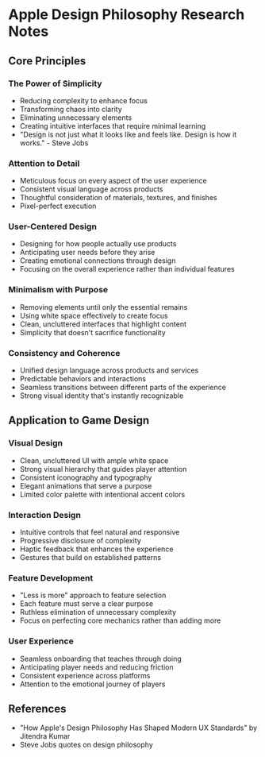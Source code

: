 # Apple Design Philosophy Research Notes

## Core Principles

### The Power of Simplicity
- Reducing complexity to enhance focus
- Transforming chaos into clarity
- Eliminating unnecessary elements
- Creating intuitive interfaces that require minimal learning
- "Design is not just what it looks like and feels like. Design is how it works." - Steve Jobs

### Attention to Detail
- Meticulous focus on every aspect of the user experience
- Consistent visual language across products
- Thoughtful consideration of materials, textures, and finishes
- Pixel-perfect execution

### User-Centered Design
- Designing for how people actually use products
- Anticipating user needs before they arise
- Creating emotional connections through design
- Focusing on the overall experience rather than individual features

### Minimalism with Purpose
- Removing elements until only the essential remains
- Using white space effectively to create focus
- Clean, uncluttered interfaces that highlight content
- Simplicity that doesn't sacrifice functionality

### Consistency and Coherence
- Unified design language across products and services
- Predictable behaviors and interactions
- Seamless transitions between different parts of the experience
- Strong visual identity that's instantly recognizable

## Application to Game Design

### Visual Design
- Clean, uncluttered UI with ample white space
- Strong visual hierarchy that guides player attention
- Consistent iconography and typography
- Elegant animations that serve a purpose
- Limited color palette with intentional accent colors

### Interaction Design
- Intuitive controls that feel natural and responsive
- Progressive disclosure of complexity
- Haptic feedback that enhances the experience
- Gestures that build on established patterns

### Feature Development
- "Less is more" approach to feature selection
- Each feature must serve a clear purpose
- Ruthless elimination of unnecessary complexity
- Focus on perfecting core mechanics rather than adding more

### User Experience
- Seamless onboarding that teaches through doing
- Anticipating player needs and reducing friction
- Consistent experience across platforms
- Attention to the emotional journey of players

## References
- "How Apple's Design Philosophy Has Shaped Modern UX Standards" by Jitendra Kumar
- Steve Jobs quotes on design philosophy
